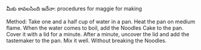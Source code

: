 మీకు కావలసింది ఇదేనా: procedures for maggie for making

Method:
Take one and a half cup of water in a pan.
Heat the pan on medium flame.
When the water comes to boil, add the Noodles Cake to the pan.
Cover it with a lid for a minute.
After a minute, uncover the lid and add the tastemaker to the pan.
Mix it well.
Without breaking the Noodles.
